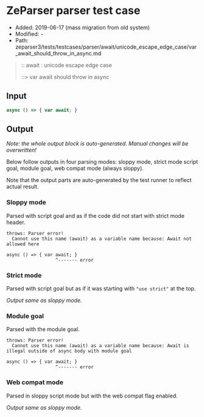 # ZeParser parser test case

- Added: 2019-06-17 (mass migration from old system)
- Modified: -
- Path: zeparser3/tests/testcases/parser/await/unicode_escape_edge_case/var_await_should_throw_in_async.md

> :: await : unicode escape edge case
>
> ::> var await should throw in async

## Input

`````js
async () => { var await; }
`````

## Output

_Note: the whole output block is auto-generated. Manual changes will be overwritten!_

Below follow outputs in four parsing modes: sloppy mode, strict mode script goal, module goal, web compat mode (always sloppy).

Note that the output parts are auto-generated by the test runner to reflect actual result.

### Sloppy mode

Parsed with script goal and as if the code did not start with strict mode header.

`````
throws: Parser error!
  Cannot use this name (await) as a variable name because: Await not allowed here

async () => { var await; }
                  ^------- error
`````

### Strict mode

Parsed with script goal but as if it was starting with `"use strict"` at the top.

_Output same as sloppy mode._

### Module goal

Parsed with the module goal.

`````
throws: Parser error!
  Cannot use this name (await) as a variable name because: Await is illegal outside of async body with module goal

async () => { var await; }
                  ^------- error
`````


### Web compat mode

Parsed in sloppy script mode but with the web compat flag enabled.

_Output same as sloppy mode._
